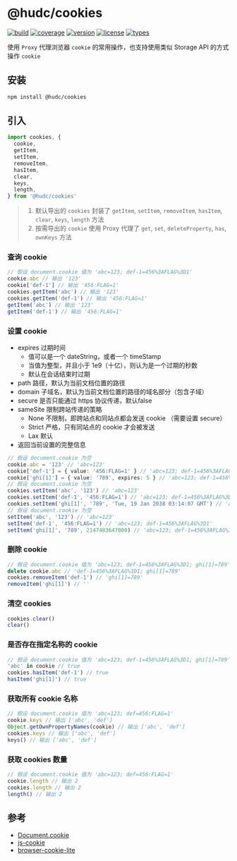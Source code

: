 # @hudc/cookies

[![build](https://img.shields.io/travis/hdcljt/cookies)](https://travis-ci.org/hdcljt/cookies)
[![coverage](https://img.shields.io/coveralls/github/hdcljt/cookies)](https://coveralls.io/github/hdcljt/cookies)
[![version](https://img.shields.io/github/package-json/v/hdcljt/cookies?color=important)](https://www.npmjs.com/package/@hudc/cookies)
[![license](https://img.shields.io/github/license/hdcljt/cookies)](LICENSE)
[![types](https://img.shields.io/npm/types/@hudc/cookies)](lib/cookies.d.ts)

使用 `Proxy` 代理浏览器 `cookie` 的常用操作，也支持使用类似 Storage API 的方式操作 `cookie`

## 安装

```sh
npm install @hudc/cookies
```

## 引入

```ts
import cookies, {
  cookie,
  getItem,
  setItem,
  removeItem,
  hasItem,
  clear,
  keys,
  length,
} from '@hudc/cookies'
```

> 1. 默认导出的 `cookies` 封装了 `getItem`, `setItem`, `removeItem`, `hasItem`, `clear`, `keys`, `length` 方法
> 2. 按需导出的 `cookie` 使用 Proxy 代理了 `get`, `set`, `deleteProperty`, `has`, `ownKeys` 方法

### 查询 cookie

```ts
// 假设 document.cookie 值为 'abc=123; def-1=456%3AFLAG%3D1'
cookie.abc // 输出 '123'
cookie['def-1'] // 输出 '456:FLAG=1'
cookies.getItem('abc') // 输出 '123'
cookies.getItem('def-1') // 输出 '456:FLAG=1'
getItem('abc') // 输出 '123'
getItem('def-1') // 输出 '456:FLAG=1'
```

### 设置 cookie

- expires 过期时间  
  * 值可以是一个 dateString，或者一个 timeStamp
  * 当值为整型，并且小于 1e9（十亿），则认为是一个过期的秒数
  * 默认在会话结束时过期
- path 路径，默认为当前文档位置的路径
- domain 子域名，默认为当前文档位置的路径的域名部分（包含子域）
- secure 是否只能通过 https 协议传递，默认false
- sameSite 限制跨站传递的策略
  * None 不限制，即跨站点和同站点都会发送 cookie （需要设置 secure）
  * Strict 严格，只有同站点的 cookie 才会被发送
  * Lax 默认
- 返回当前设置的完整信息

```ts
// 假设 document.cookie 为空
cookie.abc = '123' // 'abc=123'
cookie['def-1'] = { value: '456:FLAG=1' } // 'abc=123; def-1=456%3AFLAG%3D1'
cookie['ghi[1]'] = { value: '789', expires: 5 } // 'abc=123; def-1=456%3AFLAG%3D1; ghi[1]=789'
// 假设 document.cookie 为空
cookies.setItem('abc', '123') // 'abc=123'
cookies.setItem('def-1', '456:FLAG=1') // 'abc=123; def-1=456%3AFLAG%3D1'
cookies.setItem('ghi[1]', '789', 'Tue, 19 Jan 2038 03:14:07 GMT') // 'abc=123; def-1=456%3AFLAG%3D1; ghi[1]=789'
// 假设 document.cookie 为空
setItem('abc', '123') // 'abc=123'
setItem('def-1', '456:FLAG=1') // 'abc=123; def-1=456%3AFLAG%3D1'
setItem('ghi[1]', '789', 2147483647000) // 'abc=123; def-1=456%3AFLAG%3D1; ghi[1]=789'
```

### 删除 cookie

```ts
// 假设 document.cookie 值为 'abc=123; def-1=456%3AFLAG%3D1; ghi[1]=789'
delete cookie.abc // 'def-1=456%3AFLAG%3D1; ghi[1]=789'
cookies.removeItem('def-1') // 'ghi[1]=789'
removeItem('ghi[1]') // ''
```

### 清空 cookies

```ts
cookies.clear()
clear()
```

### 是否存在指定名称的 cookie

```ts
// 假设 document.cookie 值为 'abc=123; def-1=456%3AFLAG%3D1; ghi[1]=789'
'abc' in cookie // true
cookies.hasItem('def-1') // true
hasItem('ghi[1]') // true
```

### 获取所有 cookie 名称

```ts
// 假设 document.cookie 值为 'abc=123; def=456:FLAG=1'
cookie.keys // 输出 ['abc', 'def']
Object.getOwnPropertyNames(cookie) // 输出 ['abc', 'def']
cookies.keys // 输出 ['abc', 'def']
keys() // 输出 ['abc', 'def']
```

### 获取 cookies 数量

```ts
// 假设 document.cookie 值为 'abc=123; def=456:FLAG=1'
cookie.length // 输出 2
cookies.length // 输出 2
length() // 输出 2
```

## 参考

- [Document.cookie](https://developer.mozilla.org/zh-CN/docs/Web/API/Document/cookie)
- [js-cookie](https://www.npmjs.com/package/js-cookie)
- [browser-cookie-lite](https://www.npmjs.com/package/browser-cookie-lite)
